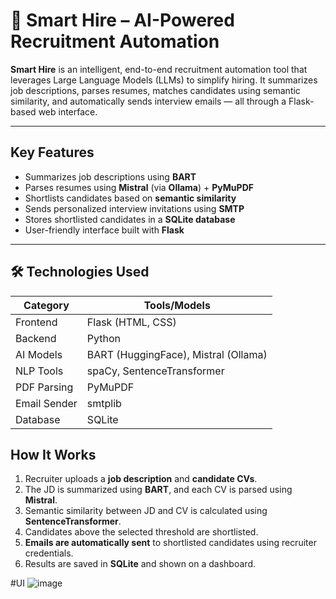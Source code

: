 # 🚀 Smart Hire – AI-Powered Recruitment Automation

**Smart Hire** is an intelligent, end-to-end recruitment automation tool that leverages Large Language Models (LLMs) to simplify hiring. It summarizes job descriptions, parses resumes, matches candidates using semantic similarity, and automatically sends interview emails — all through a Flask-based web interface.

---

## Key Features

-  Summarizes job descriptions using **BART**
-  Parses resumes using **Mistral** (via **Ollama**) + **PyMuPDF**
-  Shortlists candidates based on **semantic similarity**
-  Sends personalized interview invitations using **SMTP**
-  Stores shortlisted candidates in a **SQLite database**
-  User-friendly interface built with **Flask**

---

## 🛠️ Technologies Used

| Category        | Tools/Models                         |
|----------------|--------------------------------------|
| Frontend       | Flask (HTML, CSS)                    |
| Backend        | Python                               |
| AI Models      | BART (HuggingFace), Mistral (Ollama) |
| NLP Tools      | spaCy, SentenceTransformer           |
| PDF Parsing    | PyMuPDF                              |
| Email Sender   | smtplib                              |
| Database       | SQLite                               |

## How It Works

1. Recruiter uploads a **job description** and **candidate CVs**.
2. The JD is summarized using **BART**, and each CV is parsed using **Mistral**.
3. Semantic similarity between JD and CV is calculated using **SentenceTransformer**.
4. Candidates above the selected threshold are shortlisted.
5. **Emails are automatically sent** to shortlisted candidates using recruiter credentials.
6. Results are saved in **SQLite** and shown on a dashboard.

#UI
![image](https://github.com/user-attachments/assets/a3730e9f-6a5f-47fa-8e11-0cc3e873eec0)
